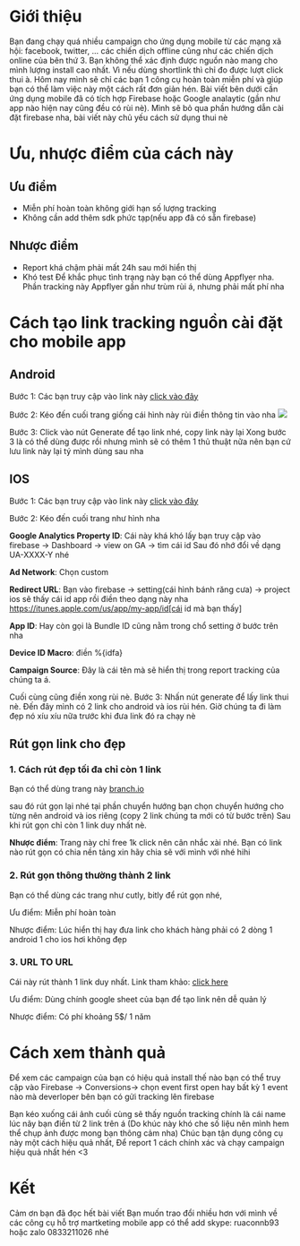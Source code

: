 # Giới thiệu
Bạn đang chạy quá nhiều campaign cho ứng dụng mobile từ các mạng xã hội: facebook, twitter, ... các chiến dịch offline cũng như các chiến dịch online của bên thứ 3. Bạn không thể xác định được nguồn nào mang cho mình lượng install cao nhất. Vì nếu dùng shortlink thì chỉ đo được lượt click thui à. Hôm nay mình sẽ chỉ các bạn 1 công cụ hoàn toàn miễn phí và giúp bạn có thể làm việc này một cách rất đơn giản hén. 
Bài viết bên dưới cần ứng dụng mobile đã có tích hợp Firebase hoặc Google analaytic (gần như app nào hiện nay cũng đều có rùi nè). Mình sẽ bỏ qua phần hướng dẫn cài đặt firebase nha, bài viết này chủ yếu cách sử dụng thui nè
# Ưu, nhược điểm của cách này
## Ưu điểm 
+ Miễn phí hoàn toàn không giới hạn số lượng tracking
+ Không cần add thêm sdk phức tạp(nếu app đã có sẵn firebase)
## Nhược điểm
+ Report khá chậm phải mất 24h sau mới hiển thị
+ Khó test 
Để khắc phục tình trạng này bạn có thể dùng Appflyer nha. Phần tracking này Appflyer gần như trùm rùi á, nhưng phải mất phí nha
# Cách tạo link tracking nguồn cài đặt cho mobile app
## Android
Bước 1: Các bạn truy cập vào link này [click vào đây](https://developers.google.com/analytics/devguides/collection/android/v4/campaigns?hl=vi)

Bước 2: Kéo đến cuối trang giống cái hình này rùi điền thông tin vào nha
![](https://images.viblo.asia/d9660fd9-e03f-4add-aa8c-537e64bb9866.png)

Bước 3: Click vào nút Generate để tạo link nhé, copy link này lại 
Xong bước 3 là có thể dùng được rồi nhưng mình sẽ có thêm 1 thủ thuật nữa nên bạn cứ lưu link này lại tý mình dùng sau nha
## IOS 
Bước 1: Các bạn truy cập vào link này [click vào đây](https://developers.google.com/analytics/devguides/collection/ios/v3/campaigns)

Bước 2: Kéo đến cuối trang như hình nha

**Google Analytics Property ID**: Cái này khá khó lấy bạn truy cập vào firebase -> Dashboard -> view on GA -> tìm cái id
Sau đó nhớ đổi về dạng UA-XXXX-Y nhé

**Ad Network**: Chọn custom 

**Redirect URL**: Bạn vào firebase -> setting(cái hình bánh răng cưa) -> project ios sẽ thấy cái id app rồi điền theo dạng này nha https://itunes.apple.com/us/app/my-app/id[cái id mà bạn thấy]

**App ID**: Hay còn gọi là Bundle ID cũng nằm trong chổ setting ở bước trên nha

**Device ID Macro**: điền %{idfa}

**Campaign Source**:  Đây là cái tên mà sẽ hiển thị trong report tracking của chúng ta á.

Cuối cùng cũng điền xong rùi nè. 
Bước 3: Nhấn nút generate để lấy link thui nè. Đến đây mình có 2 link cho android và ios rùi hén. Giờ chúng ta đi làm đẹp nó xíu xíu nữa trước khi đưa link đó ra chạy nè
## Rút gọn link cho đẹp
### 1. Cách rút đẹp tối đa chỉ còn 1 link
Bạn có thể dùng trang này [branch.io](https://branch.io/) 

sau đó rút gọn lại nhé tại phần chuyển hướng bạn chọn chuyển hướng cho từng nên android và ios riêng (copy 2 link chúng ta mới có từ bước trên)
Sau khi rút gọn chỉ còn 1 link duy nhất nè. 

**Nhược điểm**: Trang này chỉ free 1k click nên cân nhắc xài nhé. Bạn có link nào rút gọn có chia nền tảng xin hãy chia sẽ với mình với nhé hihi 
### 2. Rút gọn thông thường thành 2 link
Bạn có thể dùng các trang như cutly, bitly để rút gọn nhé, 

Ưu điểm: Miễn phí hoàn toàn

Nhược điểm: Lúc hiển thị hay đưa link cho khách hàng phải có 2 dòng 1 android 1 cho ios hơi không đẹp 
### 3. URL TO URL 
Cái này rút thành 1 link duy nhất. 
Link tham khảo: [click here](https://viblo.asia/p/xay-dung-onelink-bang-google-sheets-sieu-don-gian-XL6lA6BN5ek)

Ưu điểm: Dùng chính google sheet của bạn để tạo link nên dễ quản lý

Nhược điểm: Có phí khoảng 5$/ 1 năm
# Cách xem thành quả 
Để xem các campaign của bạn có hiệu quả install thế nào bạn có thể truy cập vào
Firebase -> Conversions-> chọn event first open hay bất kỳ 1 event nào mà deverloper bên bạn có gửi tracking lên firebase

Bạn kéo xuống cái ảnh cuối cùng sẽ thấy nguồn tracking chính là cái name lúc nãy bạn điền từ 2 link trên á
(Do khúc này khó che số liệu nên mình hem thể chụp ảnh được mong bạn thông cảm nha)
Chúc bạn tận dụng công cụ này một cách hiệu quả nhất, Để report 1 cách chính xác và chạy campaign hiệu quả nhất hén <3

# Kết
Cảm ơn bạn đã đọc hết bài viết
Bạn muốn trao đổi nhiều hơn với mình về các công cụ hỗ trợ martketing mobile app có thể add skype: ruaconnb93 hoặc zalo 0833211026 nhé